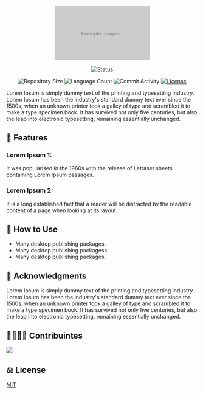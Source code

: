 <p align="center">
  <img
    width="250"
    display="inline-block"
    src="https://raw.githubusercontent.com/iuricode/readme-template/main/repositorio/imagem.png"
  />
</p>

<p align="center">
  <img
    src="https://img.shields.io/badge/Status-Em%20desenvolvimento-green?style=flat-square"
    alt="Status"
  />
</p>

<p align="center">
  <img
    src="https://img.shields.io/github/repo-size/Thomazrlima/Udemy_Courses?style=flat"
    alt="Repository Size"
  />
  <img
    src="https://img.shields.io/github/languages/count/Thomazrlima/Udemy_Courses?style=flat&logo=python"
    alt="Language Count"
  />
  <img
    src="https://img.shields.io/github/commit-activity/t/Thomazrlima/Udemy_Courses?style=flat&logo=github"
    alt="Commit Activity"
  />
  <a href="LICENSE.md"
    ><img
      src="https://img.shields.io/github/license/Thomazrlima/Udemy_Courses"
      alt="License"
  /></a>
</p>

Lorem Ipsum is simply dummy text of the printing and typesetting industry. Lorem Ipsum has been the industry's standard dummy text ever since the 1500s, when an unknown printer took a galley of type and scrambled it to make a type specimen book. It has survived not only five centuries, but also the leap into electronic typesetting, remaining essentially unchanged.

## 🚀 Features

### **Lorem Ipsum 1:**
  It was popularised in the 1960s with the release of Letraset sheets containing Lorem Ipsum passages.
### **Lorem Ipsum 2:**
  It is a long established fact that a reader will be distracted by the readable content of a page when looking at its layout.

## 🐉 How to Use

- Many desktop publishing packages.
- Many desktop publishing packagess.
- Many desktop publishing packages.

## 💞 Acknowledgments

Lorem Ipsum is simply dummy text of the printing and typesetting industry. Lorem Ipsum has been the industry's standard dummy text ever since the 1500s, when an unknown printer took a galley of type and scrambled it to make a type specimen book. It has survived not only five centuries, but also the leap into electronic typesetting, remaining essentially unchanged.

## 👨‍👩‍👧‍👦 Contribuintes
  
<a href="https://github.com/Thomazrlima/README.md-Templates/graphs/contributors">
  <img src="https://contrib.rocks/image?repo=Thomazrlima/README.md-Templates" />
</a>

## ⚖️ License

[MIT](https://github.com/Thomazrlima/Udemy_Courses/blob/master/LICENSE.md)

